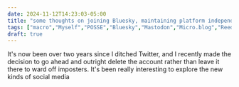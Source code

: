 ```yaml
---
date: 2024-11-12T14:23:03-05:00
title: "some thoughts on joining Bluesky, maintaining platform independence, and tweaking Mastodon"
tags: ["macro","Myself","POSSE","Bluesky","Mastodon","Micro.blog","Reeder","RSS","Twitter"]
draft: true
---
```

It's now been over two years since I ditched Twitter, and I recently made the decision to go ahead and outright delete the account rather than leave it there to ward off imposters. It's been really interesting to explore the new kinds of social media